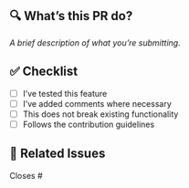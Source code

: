 ## 🔍 What’s this PR do?

_A brief description of what you’re submitting._

## ✅ Checklist

- [ ] I’ve tested this feature
- [ ] I’ve added comments where necessary
- [ ] This does not break existing functionality
- [ ] Follows the contribution guidelines

## 📝 Related Issues

Closes #
